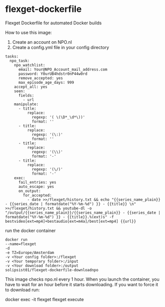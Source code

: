 # flexget-dockerfile
Flexget Dockerfile for automated Docker builds

How to use this image:

1. Create an account on NPO.nl
2. Create a config.yml file in your config directory

```
tasks:
  npo_task:
    npo_watchlist:
      email: Your@NPO_Account_mail_address.com
      password: Y0urUB4hdstr0nP44w0rd
      remove_accepted: yes
      max_episode_age_days: 999
    accept_all: yes
    seen:
      fields:
        - url
    manipulate:
      - title:
          replace:
            regexp: '( \(\D*_\d*\))'
            format: ''
      - title:
          replace: 
            regexp: '(\:)' 
            format: ''
      - title:          
          replace: 
            regexp: '(\\)' 
            format: '-'
      - title:          
          replace: 
            regexp: '(\/)' 
            format: '-'            
    exec:
      fail_entries: yes
      auto_escape: yes
      on_output:
        for_accepted:
          - date >>/flexget/history.txt && echo "{{series_name_plain}} - {{series_date | formatdate("%Y-%m-%d") }} - {{title}} \n" >>/flexget/history.txt && youtube-dl -o "/output/{{series_name_plain}}/{{series_name_plain}} - {{series_date | formatdate("%Y-%m-%d") }} - {{title}}.%(ext)s" -f bestvideo[ext=mp4]+bestaudio[ext=m4a]/best[ext=mp4] {{url}} 
```

run the docker container

```
docker run 
--name=flexget 
-d 
-e TZ=Europe/Amsterdam 
-v <Your config folder>:/flexget 
-v <Your temporary folder>:/input 
-v <Your download folder>:/output 
solipsist01/flexget-dockerfile-downloadnpo
```

This image checks npo.nl every 1 hour. When you launch the container, you have to wait for an hour before it starts downloading.
If you want to force it to download run:

docker exec -it flexget flexget execute

